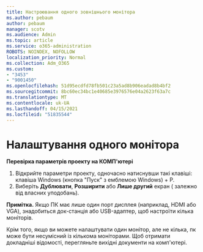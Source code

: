 ```yaml
---
title: Настроювання одного зовнішнього монітора
ms.author: pebaum
author: pebaum
manager: scotv
ms.audience: Admin
ms.topic: article
ms.service: o365-administration
ROBOTS: NOINDEX, NOFOLLOW
localization_priority: Normal
ms.collection: Adm_O365
ms.custom:
- "3453"
- "9001450"
ms.openlocfilehash: 51d95ecdfd78fb501c23a5ad8b906eadad8b4bf2
ms.sourcegitcommit: 8bc60ec34bc1e40685e3976576e04a2623f63a7c
ms.translationtype: MT
ms.contentlocale: uk-UA
ms.lasthandoff: 04/15/2021
ms.locfileid: "51835544"
---
```

# <a name="set-up-one-monitor"></a>Налаштування одного монітора

**Перевірка параметрів проекту на КОМП'ютері**

1. Відкрийте параметри проекту, одночасно натиснувши такі клавіші: клавіша Windows (кнопка "Пуск" з емблемою Windows) + P.
2. Виберіть **Дублювати**, **Розширити** або **Лише другий** екран ( залежно від власних уподобань).

**Примітка.** Якщо ПК має лише один порт дисплея (наприклад, HDMI або VGA), знадобиться док-станція або USB-адаптер, щоб настроїти кілька моніторів.

Крім того, якщо ви можете налаштувати один монітор, але не кілька, пк може бути несумісний із кількома моніторами. Щоб отримати докладніші відомості, перегляньте вихідні документи на комп'ютері.